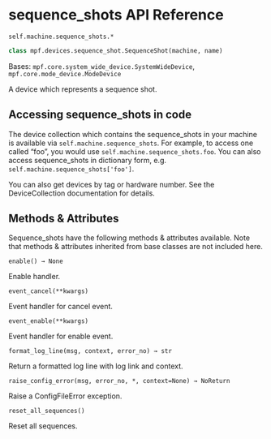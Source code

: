 # sequence_shots API Reference

`self.machine.sequence_shots.*`

``` python
class mpf.devices.sequence_shot.SequenceShot(machine, name)
```

Bases: `mpf.core.system_wide_device.SystemWideDevice`, `mpf.core.mode_device.ModeDevice`

A device which represents a sequence shot.

## Accessing sequence_shots in code

The device collection which contains the sequence_shots in your machine is available via `self.machine.sequence_shots`. For example, to access one called “foo”, you would use `self.machine.sequence_shots.foo`. You can also access sequence_shots in dictionary form, e.g. `self.machine.sequence_shots['foo']`.

You can also get devices by tag or hardware number. See the DeviceCollection documentation for details.

## Methods & Attributes

Sequence_shots have the following methods & attributes available. Note that methods & attributes inherited from base classes are not included here.

`enable() → None`

Enable handler.

`event_cancel(**kwargs)`

Event handler for cancel event.

`event_enable(**kwargs)`

Event handler for enable event.

`format_log_line(msg, context, error_no) → str`

Return a formatted log line with log link and context.

`raise_config_error(msg, error_no, *, context=None) → NoReturn`

Raise a ConfigFileError exception.

`reset_all_sequences()`

Reset all sequences.
